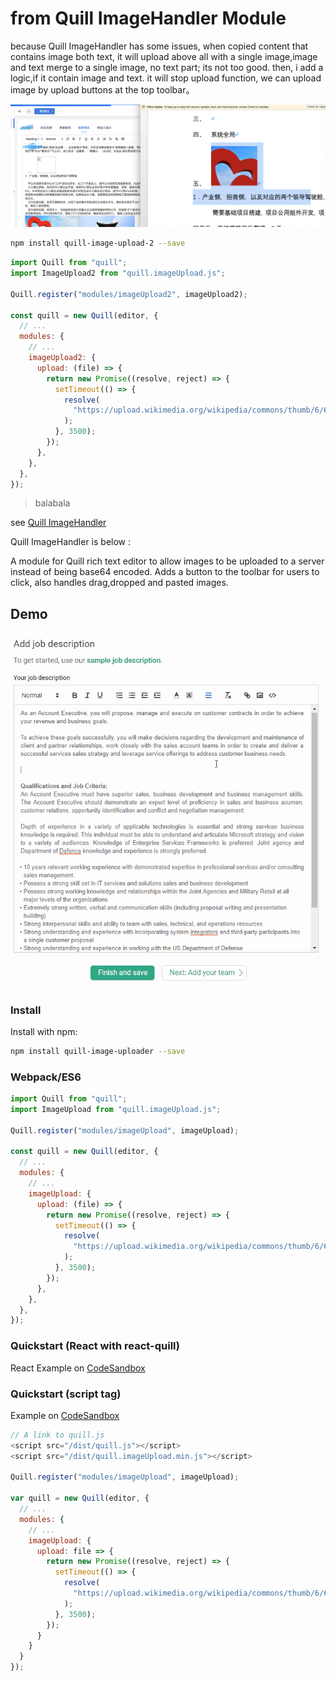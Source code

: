 # from Quill ImageHandler Module
because Quill ImageHandler has some issues, when copied content that contains image both text, it will upload above all with a single image,image and text merge to a single image, no text part;
its not too good. then, i add a logic,if it contain image and text. it will stop upload function, we can upload image by upload buttons at the top toolbar。

![Image](/static/exp.png)
```bash
npm install quill-image-upload-2 --save
```

```javascript
import Quill from "quill";
import ImageUpload2 from "quill.imageUpload.js";

Quill.register("modules/imageUpload2", imageUpload2);

const quill = new Quill(editor, {
  // ...
  modules: {
    // ...
    imageUpload2: {
      upload: (file) => {
        return new Promise((resolve, reject) => {
          setTimeout(() => {
            resolve(
              "https://upload.wikimedia.org/wikipedia/commons/thumb/6/6a/JavaScript-logo.png/480px-JavaScript-logo.png"
            );
          }, 3500);
        });
      },
    },
  },
});

```


> balabala

see [Quill ImageHandler]('https://github.com/NoelOConnell/quill-image-uploader')  

Quill ImageHandler is below :  

A module for Quill rich text editor to allow images to be uploaded to a server instead of being base64 encoded.
Adds a button to the toolbar for users to click, also handles drag,dropped and pasted images.

## Demo

![Image of Yaktocat](/static/quill-example.gif)

### Install

Install with npm:

```bash
npm install quill-image-uploader --save
```

### Webpack/ES6

```javascript
import Quill from "quill";
import ImageUpload from "quill.imageUpload.js";

Quill.register("modules/imageUpload", imageUpload);

const quill = new Quill(editor, {
  // ...
  modules: {
    // ...
    imageUpload: {
      upload: (file) => {
        return new Promise((resolve, reject) => {
          setTimeout(() => {
            resolve(
              "https://upload.wikimedia.org/wikipedia/commons/thumb/6/6a/JavaScript-logo.png/480px-JavaScript-logo.png"
            );
          }, 3500);
        });
      },
    },
  },
});
```

### Quickstart (React with react-quill)

React Example on [CodeSandbox](https://codesandbox.io/s/react-quill-demo-qr8xd)

### Quickstart (script tag)

Example on [CodeSandbox](https://codesandbox.io/s/mutable-tdd-lrsvh)

```javascript
// A link to quill.js
<script src="/dist/quill.js"></script>
<script src="/dist/quill.imageUpload.min.js"></script>

Quill.register("modules/imageUpload", imageUpload);

var quill = new Quill(editor, {
  // ...
  modules: {
    // ...
    imageUpload: {
      upload: file => {
        return new Promise((resolve, reject) => {
          setTimeout(() => {
            resolve(
              "https://upload.wikimedia.org/wikipedia/commons/thumb/6/6a/JavaScript-logo.png/480px-JavaScript-logo.png"
            );
          }, 3500);
        });
      }
    }
  }
});
```
